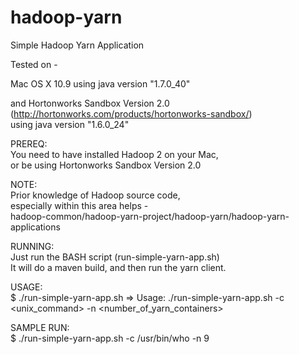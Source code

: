 hadoop-yarn
===========

Simple Hadoop Yarn Application

Tested on -

Mac OS X 10.9 using java version "1.7.0_40"

and Hortonworks Sandbox Version 2.0<br>
(http://hortonworks.com/products/hortonworks-sandbox/)<br>
using java version "1.6.0_24"

PREREQ:<br>
You need to have installed Hadoop 2 on your Mac,<br>
or be using Hortonworks Sandbox Version 2.0<br>

NOTE:<br>
Prior knowledge of Hadoop source code,<br>
especially within this area helps -<br>
hadoop-common/hadoop-yarn-project/hadoop-yarn/hadoop-yarn-applications

RUNNING:<br>
Just run the BASH script (run-simple-yarn-app.sh)<br>
It will do a maven build, and then run the yarn client.

USAGE:<br>
$ ./run-simple-yarn-app.sh
=> Usage: ./run-simple-yarn-app.sh -c <unix_command> -n <number_of_yarn_containers>

SAMPLE RUN:<br>
$ ./run-simple-yarn-app.sh -c /usr/bin/who -n 9

